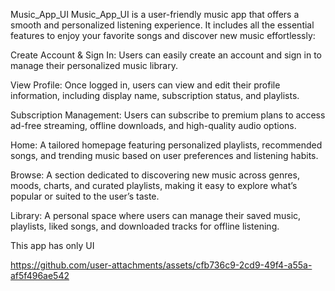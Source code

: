 Music_App_UI
Music_App_UI is a user-friendly music app that offers a smooth and personalized listening experience.
It includes all the essential features to enjoy your favorite songs and discover new music effortlessly:

Create Account & Sign In: Users can easily create an account and sign in to manage their personalized music library.

View Profile: Once logged in, users can view and edit their profile information, including display name, subscription status, and playlists.

Subscription Management: Users can subscribe to premium plans to access ad-free streaming, offline downloads, and high-quality audio options.

Home: A tailored homepage featuring personalized playlists, recommended songs, and trending music based on user preferences and listening habits.

Browse: A section dedicated to discovering new music across genres, moods, charts, and curated playlists, making it easy to explore what’s popular or suited to the user’s taste.

Library: A personal space where users can manage their saved music, playlists, liked songs, and downloaded tracks for offline listening.


This app has only UI


https://github.com/user-attachments/assets/cfb736c9-2cd9-49f4-a55a-af5f496ae542
